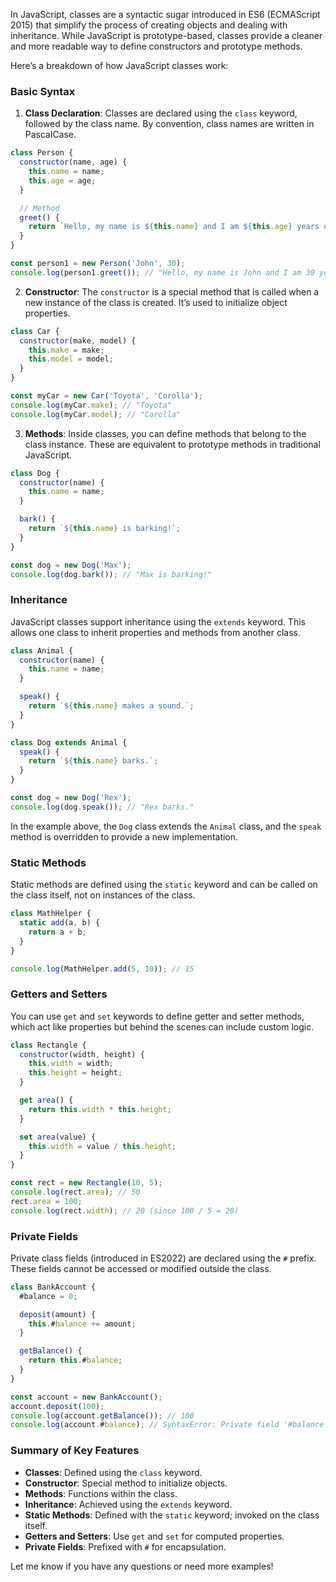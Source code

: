 In JavaScript, classes are a syntactic sugar introduced in ES6 (ECMAScript 2015) that simplify the process of creating objects and dealing with inheritance. While JavaScript is prototype-based, classes provide a cleaner and more readable way to define constructors and prototype methods.

Here’s a breakdown of how JavaScript classes work:

### Basic Syntax

1. **Class Declaration**:
   Classes are declared using the `class` keyword, followed by the class name. By convention, class names are written in PascalCase.

```js
class Person {
  constructor(name, age) {
    this.name = name;
    this.age = age;
  }

  // Method
  greet() {
    return `Hello, my name is ${this.name} and I am ${this.age} years old.`;
  }
}

const person1 = new Person('John', 30);
console.log(person1.greet()); // "Hello, my name is John and I am 30 years old."
```

2. **Constructor**:
   The `constructor` is a special method that is called when a new instance of the class is created. It’s used to initialize object properties.

```js
class Car {
  constructor(make, model) {
    this.make = make;
    this.model = model;
  }
}

const myCar = new Car('Toyota', 'Corolla');
console.log(myCar.make); // "Toyota"
console.log(myCar.model); // "Corolla"
```

3. **Methods**:
   Inside classes, you can define methods that belong to the class instance. These are equivalent to prototype methods in traditional JavaScript.

```js
class Dog {
  constructor(name) {
    this.name = name;
  }

  bark() {
    return `${this.name} is barking!`;
  }
}

const dog = new Dog('Max');
console.log(dog.bark()); // "Max is barking!"
```

### Inheritance

JavaScript classes support inheritance using the `extends` keyword. This allows one class to inherit properties and methods from another class.

```js
class Animal {
  constructor(name) {
    this.name = name;
  }

  speak() {
    return `${this.name} makes a sound.`;
  }
}

class Dog extends Animal {
  speak() {
    return `${this.name} barks.`;
  }
}

const dog = new Dog('Rex');
console.log(dog.speak()); // "Rex barks."
```

In the example above, the `Dog` class extends the `Animal` class, and the `speak` method is overridden to provide a new implementation.

### Static Methods

Static methods are defined using the `static` keyword and can be called on the class itself, not on instances of the class.

```js
class MathHelper {
  static add(a, b) {
    return a + b;
  }
}

console.log(MathHelper.add(5, 10)); // 15
```

### Getters and Setters

You can use `get` and `set` keywords to define getter and setter methods, which act like properties but behind the scenes can include custom logic.

```js
class Rectangle {
  constructor(width, height) {
    this.width = width;
    this.height = height;
  }

  get area() {
    return this.width * this.height;
  }

  set area(value) {
    this.width = value / this.height;
  }
}

const rect = new Rectangle(10, 5);
console.log(rect.area); // 50
rect.area = 100;
console.log(rect.width); // 20 (since 100 / 5 = 20)
```

### Private Fields

Private class fields (introduced in ES2022) are declared using the `#` prefix. These fields cannot be accessed or modified outside the class.

```js
class BankAccount {
  #balance = 0;

  deposit(amount) {
    this.#balance += amount;
  }

  getBalance() {
    return this.#balance;
  }
}

const account = new BankAccount();
account.deposit(100);
console.log(account.getBalance()); // 100
console.log(account.#balance); // SyntaxError: Private field '#balance' must be declared in an enclosing class
```

### Summary of Key Features
- **Classes**: Defined using the `class` keyword.
- **Constructor**: Special method to initialize objects.
- **Methods**: Functions within the class.
- **Inheritance**: Achieved using the `extends` keyword.
- **Static Methods**: Defined with the `static` keyword; invoked on the class itself.
- **Getters and Setters**: Use `get` and `set` for computed properties.
- **Private Fields**: Prefixed with `#` for encapsulation.

Let me know if you have any questions or need more examples!